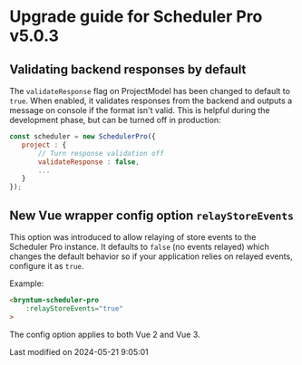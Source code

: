 # Upgrade guide for Scheduler Pro v5.0.3

## Validating backend responses by default
The `validateResponse` flag on ProjectModel has been changed to default to `true`. When enabled, it validates responses
from the backend and outputs a message on console if the format isn't valid. This is helpful during the development 
phase, but can be turned off in production:

```javascript
const scheduler = new SchedulerPro({
   project : {
       // Turn response validation off
       validateResponse : false,
       ...
   } 
});
```

## New Vue wrapper config option `relayStoreEvents`

This option was introduced to allow relaying of store events to the Scheduler Pro instance. It defaults to `false` (no events
relayed) which changes the default behavior so if your application relies on relayed events, configure it as `true`.

Example:
```html
<bryntum-scheduler-pro
    :relayStoreEvents="true"
>
```

The config option applies to both Vue 2 and Vue 3.


<p class="last-modified">Last modified on 2024-05-21 9:05:01</p>
